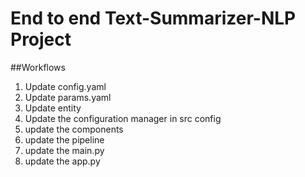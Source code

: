 # End to end Text-Summarizer-NLP Project

##Workflows
1. Update config.yaml
2. Update params.yaml
3. Update entity
4. Update the configuration manager in src config
6. update the components
7. update the pipeline
8. update the main.py
9. update the app.py

